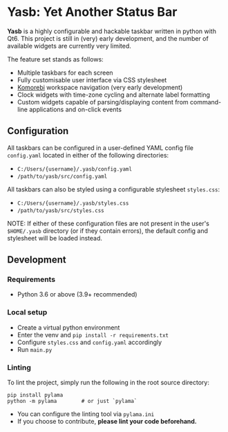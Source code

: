 # Yasb: Yet Another Status Bar
**Yasb** is a highly configurable and hackable taskbar written in python with Qt6. This project is still in (very) early development, and the number of available widgets are currently very limited.

The feature set stands as follows:
- Multiple taskbars for each screen
- Fully customisable user interface via CSS stylesheet
- [Komorebi](https://github.com/LGUG2Z/komorebi) workspace navigation (very early development)
- Clock widgets with time-zone cycling and alternate label formatting
- Custom widgets capable of parsing/displaying content from command-line applications and on-click events

## Configuration
All taskbars can be configured in a user-defined YAML config file `config.yaml` located in either of the following directories:
- `C:/Users/{username}/.yasb/config.yaml`
- `/path/to/yasb/src/config.yaml`

All taskbars can also be styled using a configurable stylesheet `styles.css`:
- `C:/Users/{username}/.yasb/styles.css`
- `/path/to/yasb/src/styles.css`

NOTE: If either of these configuration files are not present in the user's `$HOME/.yasb` directory (or if they contain errors), the default config and stylesheet will be loaded instead.

## Development
### Requirements
- Python 3.6 or above (3.9+ recommended)

### Local setup
- Create a virtual python environment
- Enter the venv and `pip install -r requirements.txt`
- Configure `styles.css` and `config.yaml` accordingly
- Run `main.py`

### Linting
To lint the project, simply run the following in the root source directory:
```
pip install pylama
python -m pylama        # or just `pylama`
```
- You can configure the linting tool via `pylama.ini`
- If you choose to contribute, **please lint your code beforehand.**

